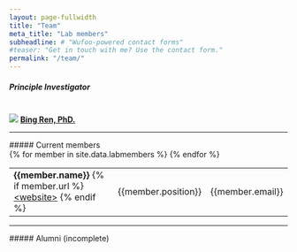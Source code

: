 ```yaml
---
layout: page-fullwidth
title: "Team"
meta_title: "Lab members"
subheadline: # "Wufoo-powered contact forms"
#teaser: "Get in touch with me? Use the contact form."
permalink: "/team/"
---
```

##### Principle Investigator
<br>
 <img src="{{site.urlimg}}team-bingren.jpg">
<b> <a href="http://www.ludwigcancerresearch.org/location/san-diego-branch/bing-ren-lab"> Bing Ren, PhD. </a> </b>
<hr>
##### Current members
<br>
<table>
{% for member in site.data.labmembers %}
 <tr>
 <td> <b>{{member.name}} </b>
 {% if member.url %} <a href="{{member.url}}"> &lt;website&gt;</a> {% endif %} </td>
 <td>{{member.position}} </td>
 <td>{{member.email}} </td>
 </tr>
{% endfor %}
</table>
<hr>
##### Alumni (incomplete)
